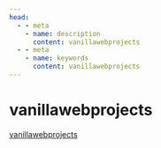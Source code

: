 ```yaml
---
head:
  - - meta
    - name: description
      content: vanillawebprojects
  - - meta
    - name: keywords
      content: vanillawebprojects
---
```


# vanillawebprojects

[vanillawebprojects](https://github.com/bradtraversy/vanillawebprojects)
